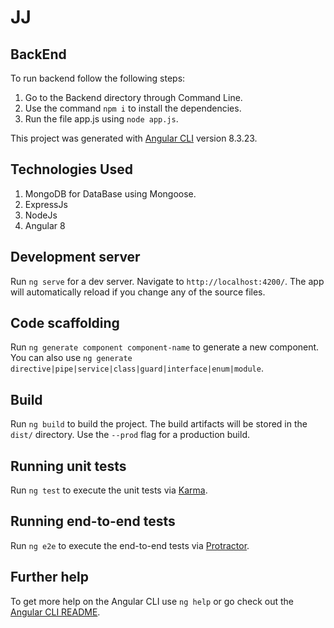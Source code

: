# JJ
## BackEnd
To run backend follow the following steps:
1. Go to the Backend directory through Command Line.
2. Use the command `npm i` to install the dependencies.
3. Run the file app.js using `node app.js`.

This project was generated with [Angular CLI](https://github.com/angular/angular-cli) version 8.3.23.
## Technologies Used
1. MongoDB for DataBase using Mongoose.
2. ExpressJs
3. NodeJs
4. Angular 8

## Development server

Run `ng serve` for a dev server. Navigate to `http://localhost:4200/`. The app will automatically reload if you change any of the source files.

## Code scaffolding

Run `ng generate component component-name` to generate a new component. You can also use `ng generate directive|pipe|service|class|guard|interface|enum|module`.

## Build

Run `ng build` to build the project. The build artifacts will be stored in the `dist/` directory. Use the `--prod` flag for a production build.

## Running unit tests

Run `ng test` to execute the unit tests via [Karma](https://karma-runner.github.io).

## Running end-to-end tests

Run `ng e2e` to execute the end-to-end tests via [Protractor](http://www.protractortest.org/).

## Further help

To get more help on the Angular CLI use `ng help` or go check out the [Angular CLI README](https://github.com/angular/angular-cli/blob/master/README.md).
